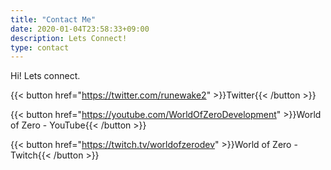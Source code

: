 ```yaml
---
title: "Contact Me"
date: 2020-01-04T23:58:33+09:00
description: Lets Connect!
type: contact
---
```


Hi! Lets connect.

{{< button href="https://twitter.com/runewake2" >}}Twitter{{< /button >}}

{{< button href="https://youtube.com/WorldOfZeroDevelopment" >}}World of Zero - YouTube{{< /button >}}

{{< button href="https://twitch.tv/worldofzerodev" >}}World of Zero - Twitch{{< /button >}}